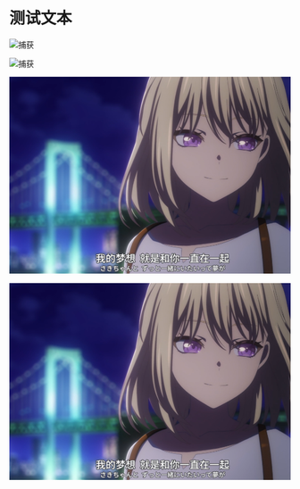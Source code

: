 # 测试文本

![捕获](https://github.com/user-attachments/assets/9f4523b9-a30c-42cf-b281-ca8e1e7972d6)




![捕获](https://github.com/user-attachments/assets/cf9e8a19-21e0-49ea-a4c6-1da9b696de62)



![image](https://github.com/mlm1966/mlm1966.github.io/blob/054a09ffb4165bf3893249b117be9cd6aad392b5/files/%E6%8D%95%E8%8E%B7.PNG)



![image](https://github.com/mlm1966/mlm1966.github.io/blob/main/files/捕获.PNG)
